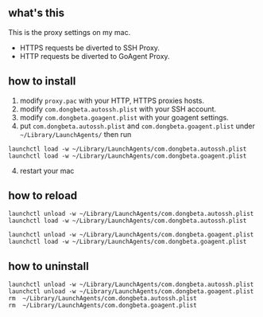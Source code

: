 ## what's this
This is the proxy settings on my mac.

* HTTPS requests be diverted to SSH Proxy.
* HTTP requests be diverted to GoAgent Proxy.

## how to install
1. modify `proxy.pac` with your HTTP, HTTPS proxies hosts.
2. modify `com.dongbeta.autossh.plist` with your SSH account.
2. modify `com.dongbeta.goagent.plist` with your goagent settings.
3. put `com.dongbeta.autossh.plist` and `com.dongbeta.goagent.plist` under `~/Library/LaunchAgents/` then run 
```shell
launchctl load -w ~/Library/LaunchAgents/com.dongbeta.autossh.plist
launchctl load -w ~/Library/LaunchAgents/com.dongbeta.goagent.plist
```
4. restart your mac

## how to reload
```shell
launchctl unload -w ~/Library/LaunchAgents/com.dongbeta.autossh.plist
launchctl load -w ~/Library/LaunchAgents/com.dongbeta.autossh.plist

launchctl unload -w ~/Library/LaunchAgents/com.dongbeta.goagent.plist
launchctl load -w ~/Library/LaunchAgents/com.dongbeta.goagent.plist
```

## how to uninstall
```shell
launchctl unload -w ~/Library/LaunchAgents/com.dongbeta.autossh.plist
launchctl unload -w ~/Library/LaunchAgents/com.dongbeta.goagent.plist
rm  ~/Library/LaunchAgents/com.dongbeta.autossh.plist
rm  ~/Library/LaunchAgents/com.dongbeta.goagent.plist
```
